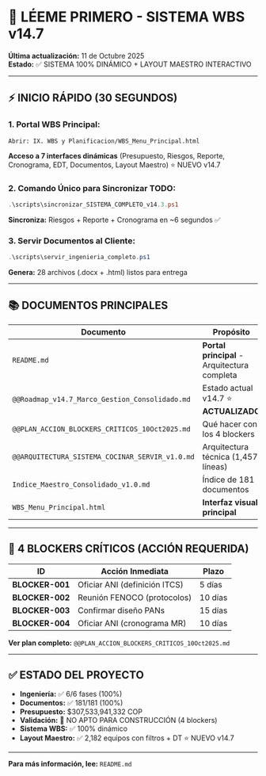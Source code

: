 # 🎯 LÉEME PRIMERO - SISTEMA WBS v14.7

**Última actualización:** 11 de Octubre 2025  
**Estado:** ✅ SISTEMA 100% DINÁMICO + LAYOUT MAESTRO INTERACTIVO

---

## ⚡ **INICIO RÁPIDO (30 SEGUNDOS)**

### **1. Portal WBS Principal:**
```
Abrir: IX. WBS y Planificacion/WBS_Menu_Principal.html
```
**Acceso a 7 interfaces dinámicas** (Presupuesto, Riesgos, Reporte, Cronograma, EDT, Documentos, Layout Maestro) ⭐ NUEVO v14.7

### **2. Comando Único para Sincronizar TODO:**
```powershell
.\scripts\sincronizar_SISTEMA_COMPLETO_v14.3.ps1
```
**Sincroniza:** Riesgos + Reporte + Cronograma en ~6 segundos ✅

### **3. Servir Documentos al Cliente:**
```powershell
.\scripts\servir_ingenieria_completo.ps1
```
**Genera:** 28 archivos (.docx + .html) listos para entrega

---

## 📚 **DOCUMENTOS PRINCIPALES**

| Documento | Propósito |
|-----------|-----------|
| `README.md` | **Portal principal** - Arquitectura completa |
| `@@Roadmap_v14.7_Marco_Gestion_Consolidado.md` | Estado actual v14.7 ⭐ **ACTUALIZADO** |
| `@@PLAN_ACCION_BLOCKERS_CRITICOS_10Oct2025.md` | Qué hacer con los 4 blockers |
| `@@ARQUITECTURA_SISTEMA_COCINAR_SERVIR_v1.0.md` | Arquitectura técnica (1,457 líneas) |
| `Indice_Maestro_Consolidado_v1.0.md` | Índice de 181 documentos |
| `WBS_Menu_Principal.html` | **Interfaz visual principal** |

---

## 🔴 **4 BLOCKERS CRÍTICOS (ACCIÓN REQUERIDA)**

| ID | Acción Inmediata | Plazo |
|----|------------------|-------|
| **BLOCKER-001** | Oficiar ANI (definición ITCS) | 5 días |
| **BLOCKER-002** | Reunión FENOCO (protocolos) | 10 días |
| **BLOCKER-003** | Confirmar diseño PANs | 15 días |
| **BLOCKER-004** | Oficiar ANI (cronograma MR) | 10 días |

**Ver plan completo:** `@@PLAN_ACCION_BLOCKERS_CRITICOS_10Oct2025.md`

---

## ✅ **ESTADO DEL PROYECTO**

- **Ingeniería:** ✅ 6/6 fases (100%)
- **Documentos:** ✅ 181/181 (100%)
- **Presupuesto:** $307,533,941,332 COP
- **Validación:** 🔴 NO APTO PARA CONSTRUCCIÓN (4 blockers)
- **Sistema WBS:** ✅ 100% dinámico
- **Layout Maestro:** ✅ 2,182 equipos con filtros + DT ⭐ NUEVO v14.7

---

**Para más información, lee:** `README.md`


